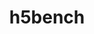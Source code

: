 ---
title: "h5bench"
layout: cache
categories: [package, develop-2024-11-24]
meta: {"versions": ["1.4"], "compilers": ["gcc@=11.4.0", "gcc@=9.4.0", "oneapi@=2024.2.1"], "oss": ["ubuntu20.04", "ubuntu22.04"], "platforms": ["linux"], "targets": ["neoverse_v1", "neoverse_v2", "ppc64le", "x86_64_v3"], "stacks": ["e4s", "e4s-neoverse-v2", "e4s-neoverse_v1", "e4s-oneapi", "e4s-power", "root"], "num_specs": 5, "num_specs_by_stack": {"root": 5, "e4s-power": 1, "e4s-neoverse_v1": 1, "e4s-neoverse-v2": 1, "e4s": 1, "e4s-oneapi": 1}}
spec_details: [{"hash": "7f4hf4sgr24l4hecjitesioemyscqxm5", "compiler": "gcc@=9.4.0", "versions": ["1.4"], "os": "ubuntu20.04", "platform": "linux", "target": "ppc64le", "variants": ["~all", "~amrex", "~async", "build_system=cmake", "build_type=Release", "~e3sm", "~exerciser", "generator=make", "~ipo", "~metadata", "~openpmd"], "stacks": ["root", "e4s-power"], "size": "-", "tarball": "https://binaries.spack.io/develop-2024-11-24/build_cache/linux-ubuntu20.04-ppc64le/gcc-9.4.0/h5bench-1.4/linux-ubuntu20.04-ppc64le-gcc-9.4.0-h5bench-1.4-7f4hf4sgr24l4hecjitesioemyscqxm5.spack"}, {"hash": "f2ddhygbenmupyi7crsxobcja7osp6iq", "compiler": "gcc@=11.4.0", "versions": ["1.4"], "os": "ubuntu22.04", "platform": "linux", "target": "neoverse_v1", "variants": ["~all", "~amrex", "~async", "build_system=cmake", "build_type=Release", "~e3sm", "~exerciser", "generator=make", "~ipo", "~metadata", "~openpmd"], "stacks": ["e4s-neoverse_v1", "root"], "size": "-", "tarball": "https://binaries.spack.io/develop-2024-11-24/build_cache/linux-ubuntu22.04-neoverse_v1/gcc-11.4.0/h5bench-1.4/linux-ubuntu22.04-neoverse_v1-gcc-11.4.0-h5bench-1.4-f2ddhygbenmupyi7crsxobcja7osp6iq.spack"}, {"hash": "ukxsdlvox2zkfknw55xnrdfg4ts4eidg", "compiler": "gcc@=11.4.0", "versions": ["1.4"], "os": "ubuntu22.04", "platform": "linux", "target": "neoverse_v2", "variants": ["~all", "~amrex", "~async", "build_system=cmake", "build_type=Release", "~e3sm", "~exerciser", "generator=make", "~ipo", "~metadata", "~openpmd"], "stacks": ["root", "e4s-neoverse-v2"], "size": "-", "tarball": "https://binaries.spack.io/develop-2024-11-24/build_cache/linux-ubuntu22.04-neoverse_v2/gcc-11.4.0/h5bench-1.4/linux-ubuntu22.04-neoverse_v2-gcc-11.4.0-h5bench-1.4-ukxsdlvox2zkfknw55xnrdfg4ts4eidg.spack"}, {"hash": "dqcht2mrdvi4ex27ixa37clqh3c6eqyy", "compiler": "gcc@=11.4.0", "versions": ["1.4"], "os": "ubuntu22.04", "platform": "linux", "target": "x86_64_v3", "variants": ["~all", "~amrex", "~async", "build_system=cmake", "build_type=Release", "~e3sm", "~exerciser", "generator=make", "~ipo", "~metadata", "~openpmd"], "stacks": ["e4s", "root"], "size": "-", "tarball": "https://binaries.spack.io/develop-2024-11-24/build_cache/linux-ubuntu22.04-x86_64_v3/gcc-11.4.0/h5bench-1.4/linux-ubuntu22.04-x86_64_v3-gcc-11.4.0-h5bench-1.4-dqcht2mrdvi4ex27ixa37clqh3c6eqyy.spack"}, {"hash": "46seysritk45hohksbei3t62roa3exw5", "compiler": "oneapi@=2024.2.1", "versions": ["1.4"], "os": "ubuntu22.04", "platform": "linux", "target": "x86_64_v3", "variants": ["~all", "~amrex", "~async", "build_system=cmake", "build_type=Release", "~e3sm", "~exerciser", "generator=make", "~ipo", "~metadata", "~openpmd"], "stacks": ["root", "e4s-oneapi"], "size": "-", "tarball": "https://binaries.spack.io/develop-2024-11-24/build_cache/linux-ubuntu22.04-x86_64_v3/oneapi-2024.2.1/h5bench-1.4/linux-ubuntu22.04-x86_64_v3-oneapi-2024.2.1-h5bench-1.4-46seysritk45hohksbei3t62roa3exw5.spack"}]
---